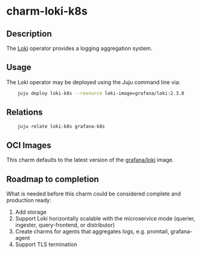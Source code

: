 # charm-loki-k8s

## Description

The [Loki](https://grafana.com/oss/loki/) operator provides a logging aggregation system.

## Usage

The Loki operator may be deployed using the Juju command line via:

```bash
    juju deploy loki-k8s --resource loki-image=grafana/loki:2.3.0
```

## Relations

```bash
    juju relate loki-k8s grafana-k8s
```

## OCI Images

This charm defaults to the latest version of the [grafana/loki](https://hub.docker.com/r/grafana/loki) image.

## Roadmap to completion

What is needed before this charm could be considered complete and production ready:

1. Add storage
2. Support Loki horizontally scalable with the microservice mode (querier, ingester, query-frontend, or distributor)
3. Create charms for agents that aggregates logs, e.g. promtail, grafana-agent
4. Support TLS termination